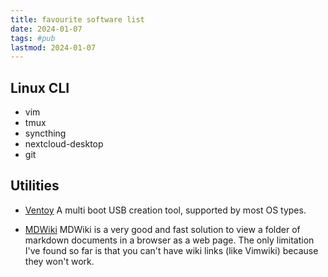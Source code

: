 ```yaml
---
title: favourite software list
date: 2024-01-07
tags: #pub
lastmod: 2024-01-07
---
```


## Linux CLI

* vim
* tmux
* syncthing
* nextcloud-desktop
* git


## Utilities

* [Ventoy](https://www.ventoy.net)
	A multi boot USB creation tool, supported by most OS types.

* [MDWiki](https://dynalon.github.io/mdwiki/) 
	MDWiki is a very good and fast solution to view a folder of markdown documents in a browser as a web page.
	The only limitation I've found so far is that you can't have wiki links (like Vimwiki) because they won't work.


